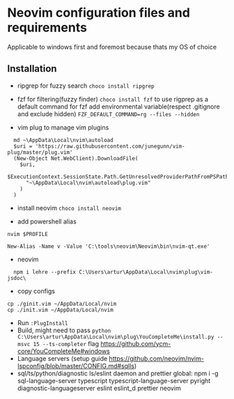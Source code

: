 # Neovim configuration files and requirements

Applicable to windows first and foremost because thats my OS of choice

## Installation

 - ripgrep for fuzzy search 
  `choco install ripgrep`

 - fzf for filtering(fuzzy finder)
  `choco install fzf`
  to use rigprep as a default command for fzf add environmental variable(respect .gitignore and exclude hidden)
  `FZF_DEFAULT_COMMAND=rg --files --hidden`

 - vim plug to manage vim plugins
  ```
    md ~\AppData\Local\nvim\autoload
    $uri = 'https://raw.githubusercontent.com/junegunn/vim-plug/master/plug.vim'
    (New-Object Net.WebClient).DownloadFile(
      $uri,
      $ExecutionContext.SessionState.Path.GetUnresolvedProviderPathFromPSPath(
        "~\AppData\Local\nvim\autoload\plug.vim"
      )
    )
  ```

 - install neovim
  `choco install neovim`

 - add powershell alias
  ```
  nvim $PROFILE

  New-Alias -Name v -Value 'C:\tools\neovim\Neovim\bin\nvim-qt.exe'
  ```

 - neovim
  ```
    npm i lehre --prefix C:\Users\artur\AppData\Local\nvim\plug\vim-jsdoc\
  ```

 - copy configs
  ```
  cp ./ginit.vim ~/AppData/Local/nvim
  cp ./init.vim ~/AppData/Local/nvim
  ```
 - Run `:PlugInstall`
 - Build, might need to pass `python C:\Users\artur\AppData\Local\nvim\plug\YouCompleteMe\install.py --msvc 15 --ts-completer` flag https://github.com/ycm-core/YouCompleteMe#windows
 - Language servers (setup guide https://github.com/neovim/nvim-lspconfig/blob/master/CONFIG.md#sqlls)
  - sql/ts/python/diagnostic ls/eslint daemon and prettier global: npm i -g sql-language-server typescript typescript-language-server pyright diagnostic-languageserver eslint eslint_d prettier neovim
